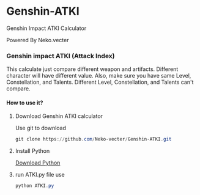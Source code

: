 # Genshin-ATKI
Genshin Impact ATKI Calculator 

Powered By Neko.vecter

### Genshin impact ATKI (Attack Index)

This calculate just compare different weapon and artifacts. Different character will have different value. Also, make sure you have same Level, Constellation, and Talents. Different Level, Constellation, and Talents can't compare.

#### How to use it?

1. Download Genshin ATKI calculator

   Use git to download

   ```powershell
   git clone https://github.com/Neko-vecter/Genshin-ATKI.git
   ```

   

2. Install Python 

   [Download Python](https://www.python.org/downloads/)



3. run ATKI.py file use

   ```powershell
   python ATKI.py
   ```

   